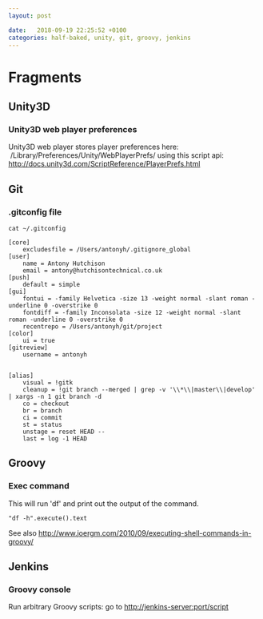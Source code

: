 ```yaml
---
layout: post

date:   2018-09-19 22:25:52 +0100
categories: half-baked, unity, git, groovy, jenkins
---
```

Fragments
=========

Unity3D
-------

### Unity3D web player preferences

Unity3D web player stores player preferences here:
 /Library/Preferences/Unity/WebPlayerPrefs/ using this script api:
<http://docs.unity3d.com/ScriptReference/PlayerPrefs.html>

Git
---

### .gitconfig file

    cat ~/.gitconfig

    [core]
        excludesfile = /Users/antonyh/.gitignore_global
    [user]
        name = Antony Hutchison
        email = antony@hutchisontechnical.co.uk
    [push]
        default = simple
    [gui]
        fontui = -family Helvetica -size 13 -weight normal -slant roman -underline 0 -overstrike 0
        fontdiff = -family Inconsolata -size 12 -weight normal -slant roman -underline 0 -overstrike 0
        recentrepo = /Users/antonyh/git/project
    [color]
        ui = true
    [gitreview]
        username = antonyh

        
    [alias]
        visual = !gitk 
        cleanup = !git branch --merged | grep -v '\\*\\|master\\|develop' | xargs -n 1 git branch -d
        co = checkout
        br = branch
        ci = commit
        st = status
        unstage = reset HEAD --
        last = log -1 HEAD

Groovy
------

### Exec command

This will run 'df' and print out the output of the command.

    "df -h".execute().text

See also
<http://www.joergm.com/2010/09/executing-shell-commands-in-groovy/>

Jenkins
-------

### Groovy console

Run arbitrary Groovy scripts: go to
[http://jenkins-server:port/script](http://jenkins-server:port/script)
